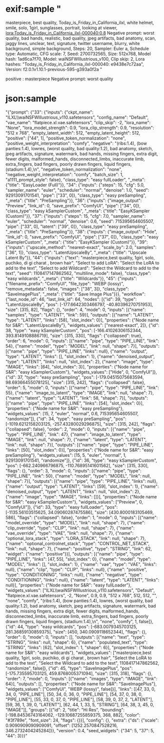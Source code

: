 # exif:sample "
masterpiece, best quality, Today_is_Friday_in_California_ilxl, white helmet, smile, solo, 1girl, sunglasses, portrait, looking at viewer, <lora:Today_is_Friday_in_California_ilxl-000040:0.8>
Negative prompt: worst quality, bad hands, realistic, bad quality, jpeg artifacts, bad anatomy, scan, jaggy lines, unclear, text, signature, twitter username, blurry, white background, simple background,
Steps: 20, Sampler: Euler a, Schedule type: Automatic, CFG scale: 7, Seed: 2700732565, Size: 512x768, Model hash: 1ad6ca7f70, Model: waiNSFWIllustrious_v100, Clip skip: 2, Lora hashes: \"Today_is_Friday_in_California_ilxl-000040: e9438e7c72aa\", Version: f2.0.1v1.10.1-previous-595-g393a0f2a
"

positive : masterpiece
Negative prompt: worst quality


# json:sample
"{\"prompt\": {\"33\": {\"inputs\": {\"ckpt_name\": \"ILXL\\\\waiNSFWIllustrious_v110.safetensors\", \"config_name\": \"Default\", \"vae_name\": \"flatpiece.xl.vae.safetensors\", \"clip_skip\": -2, \"lora_name\": \"None\", \"lora_model_strength\": 0.9, \"lora_clip_strength\": 0.9, \"resolution\": \"512 x 768\", \"empty_latent_width\": 512, \"empty_latent_height\": 512, \"positive\": [\"44\", 1], \"positive_token_normalization\": \"none\", \"positive_weight_interpretation\": \"comfy\", \"negative\": \"(ribs:1.4), (bow panties:1.4), lowres, (worst quality, bad quality:1.2), bad anatomy, sketch, jpeg artifacts, signature, watermark, bad hands, missing fingers, extra digit, fewer digits, malformed_hands, disconnected_limbs, inaccurate limb, extra_fingers, bad fingers, poorly drawn fingers, liquid fingers, (stadium:1.4),\\n\", \"negative_token_normalization\": \"none\", \"negative_weight_interpretation\": \"comfy\", \"batch_size\": 1, \"a1111_prompt_style\": false}, \"class_type\": \"easy fullLoader\", \"_meta\": {\"title\": \"EasyLoader (Full)\"}}, \"34\": {\"inputs\": {\"steps\": 15, \"cfg\": 5.0, \"sampler_name\": \"euler\", \"scheduler\": \"normal\", \"denoise\": 1.0, \"seed\": 92913091701541, \"pipe\": [\"33\", 0]}, \"class_type\": \"easy preSampling\", \"_meta\": {\"title\": \"PreSampling\"}}, \"36\": {\"inputs\": {\"image_output\": \"Preview\", \"link_id\": 0, \"save_prefix\": \"ComfyUI\", \"pipe\": [\"34\", 0]}, \"class_type\": \"easy kSamplerCustom\", \"_meta\": {\"title\": \"EasyKSampler (Custom)\"}}, \"37\": {\"inputs\": {\"steps\": 15, \"cfg\": 7.0, \"sampler_name\": \"euler\", \"scheduler\": \"normal\", \"denoise\": 0.6, \"seed\": 715395654605507, \"pipe\": [\"33\", 0], \"latent\": [\"39\", 0]}, \"class_type\": \"easy preSampling\", \"_meta\": {\"title\": \"PreSampling\"}}, \"38\": {\"inputs\": {\"image_output\": \"Hide\", \"link_id\": 0, \"save_prefix\": \"ComfyUI\", \"pipe\": [\"37\", 0]}, \"class_type\": \"easy kSamplerCustom\", \"_meta\": {\"title\": \"EasyKSampler (Custom)\"}}, \"39\": {\"inputs\": {\"upscale_method\": \"nearest-exact\", \"scale_by\": 2.0, \"samples\": [\"36\", 1]}, \"class_type\": \"LatentUpscaleBy\", \"_meta\": {\"title\": \"Upscale Latent By\"}}, \"44\": {\"inputs\": {\"text\": \"masterpiece,best quality, 1girl, solo, puchiko, di gi charat , brown hair\", \"Select to add LoRA\": \"Select the LoRA to add to the text\", \"Select to add Wildcard\": \"Select the Wildcard to add to the text\", \"seed\": 1108417147862562, \"multiline_mode\": false}, \"class_type\": \"easy wildcards\", \"_meta\": {\"title\": \"Wildcards\"}}, \"45\": {\"inputs\": {\"filename_prefix\": \"ComfyUI\", \"file_type\": \"WEBP (lossy)\", \"remove_metadata\": false, \"images\": [\"38\", 3]}, \"class_type\": \"SaveImagePlus\", \"_meta\": {\"title\": \"Save Image Plus\"}}}, \"workflow\": {\"last_node_id\": 46, \"last_link_id\": 64, \"nodes\": [{\"id\": 39, \"type\": \"LatentUpscaleBy\", \"pos\": [-177.6642303466797, -40.80396270751953], \"size\": [315, 82], \"flags\": {}, \"order\": 4, \"mode\": 0, \"inputs\": [{\"name\": \"samples\", \"type\": \"LATENT\", \"link\": 59}], \"outputs\": [{\"name\": \"LATENT\", \"type\": \"LATENT\", \"links\": [58], \"slot_index\": 0}], \"properties\": {\"Node name for S&R\": \"LatentUpscaleBy\"}, \"widgets_values\": [\"nearest-exact\", 2]}, {\"id\": 38, \"type\": \"easy kSamplerCustom\", \"pos\": [-166.41026306152344, 393.8149108886719], \"size\": [315, 330], \"flags\": {\"collapsed\": true}, \"order\": 6, \"mode\": 0, \"inputs\": [{\"name\": \"pipe\", \"type\": \"PIPE_LINE\", \"link\": 54}, {\"name\": \"model\", \"type\": \"MODEL\", \"link\": null, \"shape\": 7}], \"outputs\": [{\"name\": \"pipe\", \"type\": \"PIPE_LINE\", \"links\": null}, {\"name\": \"output\", \"type\": \"LATENT\", \"links\": [], \"slot_index\": 1}, {\"name\": \"denoised_output\", \"type\": \"LATENT\", \"links\": null, \"slot_index\": 2}, {\"name\": \"image\", \"type\": \"IMAGE\", \"links\": [64], \"slot_index\": 3}], \"properties\": {\"Node name for S&R\": \"easy kSamplerCustom\"}, \"widgets_values\": [\"Hide\", 0, \"ComfyUI\"]}, {\"id\": 37, \"type\": \"easy preSampling\", \"pos\": [-179.04515075683594, 98.69366455078125], \"size\": [315, 242], \"flags\": {\"collapsed\": false}, \"order\": 5, \"mode\": 0, \"inputs\": [{\"name\": \"pipe\", \"type\": \"PIPE_LINE\", \"link\": 55}, {\"name\": \"image_to_latent\", \"type\": \"IMAGE\", \"link\": null, \"shape\": 7}, {\"name\": \"latent\", \"type\": \"LATENT\", \"link\": 58, \"shape\": 7}], \"outputs\": [{\"name\": \"pipe\", \"type\": \"PIPE_LINE\", \"links\": [54], \"slot_index\": 0}], \"properties\": {\"Node name for S&R\": \"easy preSampling\"}, \"widgets_values\": [15, 7, \"euler\", \"normal\", 0.6, 715395654605507, \"randomize\"]}, {\"id\": 34, \"type\": \"easy preSampling\", \"pos\": [-1019.6212158203125, -257.43280029296875], \"size\": [315, 242], \"flags\": {\"collapsed\": false}, \"order\": 2, \"mode\": 0, \"inputs\": [{\"name\": \"pipe\", \"type\": \"PIPE_LINE\", \"link\": 47}, {\"name\": \"image_to_latent\", \"type\": \"IMAGE\", \"link\": null, \"shape\": 7}, {\"name\": \"latent\", \"type\": \"LATENT\", \"link\": null, \"shape\": 7}], \"outputs\": [{\"name\": \"pipe\", \"type\": \"PIPE_LINE\", \"links\": [50], \"slot_index\": 0}], \"properties\": {\"Node name for S&R\": \"easy preSampling\"}, \"widgets_values\": [15, 5, \"euler\", \"normal\", 1, 92913091701541, \"randomize\"]}, {\"id\": 36, \"type\": \"easy kSamplerCustom\", \"pos\": [-662.240966796875, -110.76895141601562], \"size\": [315, 330], \"flags\": {}, \"order\": 3, \"mode\": 0, \"inputs\": [{\"name\": \"pipe\", \"type\": \"PIPE_LINE\", \"link\": 50}, {\"name\": \"model\", \"type\": \"MODEL\", \"link\": null, \"shape\": 7}], \"outputs\": [{\"name\": \"pipe\", \"type\": \"PIPE_LINE\", \"links\": null}, {\"name\": \"output\", \"type\": \"LATENT\", \"links\": [59], \"slot_index\": 1}, {\"name\": \"denoised_output\", \"type\": \"LATENT\", \"links\": null, \"slot_index\": 2}, {\"name\": \"image\", \"type\": \"IMAGE\", \"links\": []}], \"properties\": {\"Node name for S&R\": \"easy kSamplerCustom\"}, \"widgets_values\": [\"Preview\", 0, \"ComfyUI\"]}, {\"id\": 33, \"type\": \"easy fullLoader\", \"pos\": [-1135.56103515625, 34.09060287475586], \"size\": [430.8000183105469, 586], \"flags\": {\"collapsed\": false}, \"order\": 1, \"mode\": 0, \"inputs\": [{\"name\": \"model_override\", \"type\": \"MODEL\", \"link\": null, \"shape\": 7}, {\"name\": \"clip_override\", \"type\": \"CLIP\", \"link\": null, \"shape\": 7}, {\"name\": \"vae_override\", \"type\": \"VAE\", \"link\": null, \"shape\": 7}, {\"name\": \"optional_lora_stack\", \"type\": \"LORA_STACK\", \"link\": null, \"shape\": 7}, {\"name\": \"optional_controlnet_stack\", \"type\": \"CONTROL_NET_STACK\", \"link\": null, \"shape\": 7}, {\"name\": \"positive\", \"type\": \"STRING\", \"link\": 62, \"widget\": {\"name\": \"positive\"}}], \"outputs\": [{\"name\": \"pipe\", \"type\": \"PIPE_LINE\", \"links\": [47, 55], \"slot_index\": 0}, {\"name\": \"model\", \"type\": \"MODEL\", \"links\": [], \"slot_index\": 1}, {\"name\": \"vae\", \"type\": \"VAE\", \"links\": null}, {\"name\": \"clip\", \"type\": \"CLIP\", \"links\": null}, {\"name\": \"positive\", \"type\": \"CONDITIONING\", \"links\": null}, {\"name\": \"negative\", \"type\": \"CONDITIONING\", \"links\": null}, {\"name\": \"latent\", \"type\": \"LATENT\", \"links\": null}], \"properties\": {\"Node name for S&R\": \"easy fullLoader\"}, \"widgets_values\": [\"ILXL\\\\waiNSFWIllustrious_v110.safetensors\", \"Default\", \"flatpiece.xl.vae.safetensors\", -2, \"None\", 0.9, 0.9, \"512 x 768\", 512, 512, \"\", \"none\", \"comfy\", \"(ribs:1.4), (bow panties:1.4), lowres, (worst quality, bad quality:1.2), bad anatomy, sketch, jpeg artifacts, signature, watermark, bad hands, missing fingers, extra digit, fewer digits, malformed_hands, disconnected_limbs, inaccurate limb, extra_fingers, bad fingers, poorly drawn fingers, liquid fingers, (stadium:1.4),\\n\", \"none\", \"comfy\", 1, false]}, {\"id\": 44, \"type\": \"easy wildcards\", \"pos\": [-683.0079345703125, 281.36859130859375], \"size\": [450, 340.0909118652344], \"flags\": {}, \"order\": 0, \"mode\": 0, \"inputs\": [], \"outputs\": [{\"name\": \"text\", \"type\": \"STRING\", \"links\": null, \"shape\": 6}, {\"name\": \"populated_text\", \"type\": \"STRING\", \"links\": [62], \"slot_index\": 1, \"shape\": 6}], \"properties\": {\"Node name for S&R\": \"easy wildcards\"}, \"widgets_values\": [\"masterpiece,best quality, 1girl, solo, puchiko, di gi charat , brown hair\", \"Select the LoRA to add to the text\", \"Select the Wildcard to add to the text\", 1108417147862562, \"randomize\", false]}, {\"id\": 45, \"type\": \"SaveImagePlus\", \"pos\": [-175.735595703125, 459.8768005371094], \"size\": [315, 318], \"flags\": {}, \"order\": 7, \"mode\": 0, \"inputs\": [{\"name\": \"images\", \"type\": \"IMAGE\", \"link\": 64}], \"outputs\": [], \"properties\": {\"Node name for S&R\": \"SaveImagePlus\"}, \"widgets_values\": [\"ComfyUI\", \"WEBP (lossy)\", false]}], \"links\": [[47, 33, 0, 34, 0, \"PIPE_LINE\"], [50, 34, 0, 36, 0, \"PIPE_LINE\"], [54, 37, 0, 38, 0, \"PIPE_LINE\"], [55, 33, 0, 37, 0, \"PIPE_LINE\"], [58, 39, 0, 37, 2, \"LATENT\"], [59, 36, 1, 39, 0, \"LATENT\"], [62, 44, 1, 33, 5, \"STRING\"], [64, 38, 3, 45, 0, \"IMAGE\"]], \"groups\": [{\"id\": 2, \"title\": \"Hi Res\", \"bounding\": [-198.84536743164062, -129.10687255859375, 368, 882], \"color\": \"#3f789e\", \"font_size\": 24, \"flags\": {}}], \"config\": {}, \"extra\": {\"ds\": {\"scale\": 0.9090909090909091, \"offset\": [1252.2570847528216, 346.2732404245284]}}, \"version\": 0.4, \"seed_widgets\": {\"34\": 5, \"37\": 5, \"44\": 3}}}"